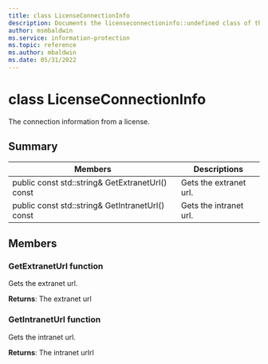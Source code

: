 ```yaml
---
title: class LicenseConnectionInfo 
description: Documents the licenseconnectioninfo::undefined class of the Microsoft Information Protection (MIP) SDK.
author: msmbaldwin
ms.service: information-protection
ms.topic: reference
ms.author: mbaldwin
ms.date: 05/31/2022
---
```


# class LicenseConnectionInfo 
The connection information from a license.
  
## Summary
 Members                        | Descriptions                                
--------------------------------|---------------------------------------------
public const std::string& GetExtranetUrl() const  |  Gets the extranet url.
public const std::string& GetIntranetUrl() const  |  Gets the intranet url.
  
## Members
  
### GetExtranetUrl function
Gets the extranet url.

  
**Returns**: The extranet url
  
### GetIntranetUrl function
Gets the intranet url.

  
**Returns**: The intranet urlrl